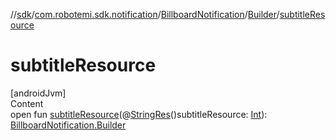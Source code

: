 //[sdk](../../../../index.md)/[com.robotemi.sdk.notification](../../index.md)/[BillboardNotification](../index.md)/[Builder](index.md)/[subtitleResource](subtitle-resource.md)



# subtitleResource  
[androidJvm]  
Content  
open fun [subtitleResource](subtitle-resource.md)(@[StringRes](https://developer.android.com/reference/kotlin/androidx/annotation/StringRes.html)()subtitleResource: [Int](https://kotlinlang.org/api/latest/jvm/stdlib/kotlin/-int/index.html)): [BillboardNotification.Builder](index.md)  



